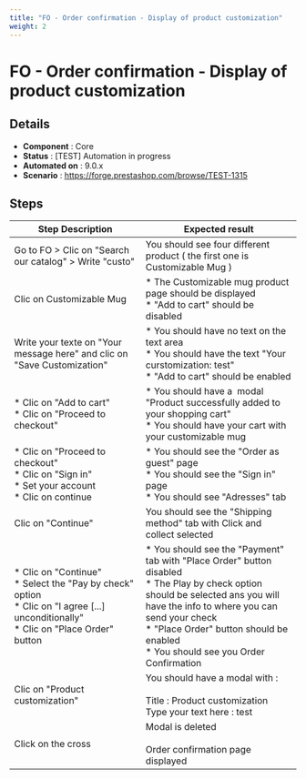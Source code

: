 ```yaml
---
title: "FO - Order confirmation - Display of product customization"
weight: 2
---
```


# FO - Order confirmation - Display of product customization
## Details
* **Component** : Core
* **Status** : [TEST] Automation in progress
* **Automated on** : 9.0.x
* **Scenario** : https://forge.prestashop.com/browse/TEST-1315

## Steps
| Step Description | Expected result |
| ----- | ----- |
| Go to FO > Clic on "Search our catalog" > Write "custo" | You should see four different product ( the first one is Customizable Mug ) |
| Clic on Customizable Mug | * The Customizable mug product page should be displayed<br> * "Add to cart" should be disabled |
| Write your texte on "Your message here" and clic on "Save Customization" | * You should have no text on the text area <br> * You should have the text "Your curstomization: test"<br> * "Add to cart" should be enabled |
| * Clic on "Add to cart"<br> * Clic on "Proceed to checkout" | * You should have a  modal "Product successfully added to your shopping cart"<br> * You should have your cart with your customizable mug |
| * Clic on "Proceed to checkout"<br> * Clic on "Sign in" <br> * Set your account <br> * Clic on continue | * You should see the "Order as guest" page <br> * You should see the "Sign in" page<br> * You should see "Adresses" tab |
| Clic on "Continue" | You should see the "Shipping method" tab with Click and collect selected |
| * Clic on "Continue"<br> * Select the "Pay by check" option <br> * Clic on "I agree [...] unconditionally" <br> * Clic on "Place Order" button | * You should see the "Payment" tab with "Place Order" button disabled <br> * The Play by check option should be selected ans you will have the info to where you can send your check<br> * "Place Order" button should be enabled<br> * You should see you Order Confirmation |
| Clic on "Product customization" | You should have a modal with : <br><br>Title : Product customization <br>Type your text here : test |
| Click on the cross | Modal is deleted<br><br>Order confirmation page displayed |
